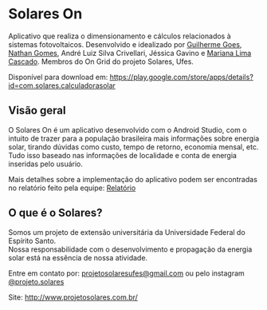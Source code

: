 # Solares On
Aplicativo que realiza o dimensionamento e cálculos relacionados à sistemas fotovoltaicos.
Desenvolvido e idealizado por [Guilherme Goes](https://github.com/GuilhermeGZanetti), [Nathan Gomes](https://github.com/nsgbs), André Luiz Silva Crivellari, Jéssica Gavino e [Mariana Lima Cascado](https://github.com/Amarismas).
Membros do On Grid do projeto Solares, Ufes.

Disponível para download em: https://play.google.com/store/apps/details?id=com.solares.calculadorasolar

## Visão geral
O Solares On é um aplicativo desenvolvido com o Android Studio, com o intuito de trazer para a população brasileira mais informações sobre energia solar, 
tirando dúvidas como custo, tempo de retorno, economia mensal, etc. Tudo isso baseado nas informações de localidade e conta de energia inseridas pelo usuário.

Mais detalhes sobre a implementação do aplicativo podem ser encontradas no relatório feito pela equipe: [Relatório](https://drive.google.com/file/d/1ybGKHAhBxwp3hrCK7R2KMUx6uxrjKqch/view?usp=sharing)

## O que é o Solares?
Somos um projeto de extensão universitária da Universidade Federal do Espírito Santo.  
Nossa responsabilidade com o desenvolvimento e propagação da energia solar está na essência de nossa atividade.

Entre em contato por: projetosolaresufes@gmail.com ou pelo instagram [@projeto.solares](https://www.instagram.com/projeto.solares/)

Site: http://www.projetosolares.com.br/
